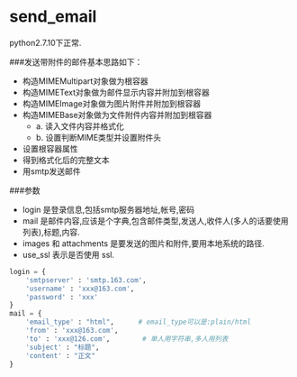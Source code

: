 # send_email

python2.7.10下正常.

###发送带附件的邮件基本思路如下：
* 构造MIMEMultipart对象做为根容器
* 构造MIMEText对象做为邮件显示内容并附加到根容器
* 构造MIMEImage对象做为图片附件并附加到根容器
* 构造MIMEBase对象做为文件附件内容并附加到根容器
  *  a. 读入文件内容并格式化
  *  b. 设置判断MIME类型并设置附件头
* 设置根容器属性
* 得到格式化后的完整文本
* 用smtp发送邮件

###参数
* login 是登录信息,包括smtp服务器地址,帐号,密码
* mail 是邮件内容,应该是个字典,包含邮件类型,发送人,收件人(多人的话要使用列表),标题,内容.
* images 和 attachments 是要发送的图片和附件,要用本地系统的路径.
* use_ssl 表示是否使用 ssl.    
    
```python    
login = {
    'smtpserver' : 'smtp.163.com',
    'username' : 'xxx@163.com',
    'password' : 'xxx'
}
mail = {
    'email_type' : "html",      # email_type可以是:plain/html
    'from' : 'xxx@163.com',
    'to' : 'xxx@126.com',        # 单人用字符串,多人用列表              
    'subject' : "标题",
    'content' : "正文"
}
```